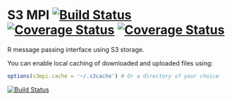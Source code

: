 S3 MPI [![Build Status](https://travis-ci.org/robertzk/s3mpi.svg?branch=master)](https://travis-ci.org/robertzk/s3mpi.svg?branch=master) [![Coverage Status](https://coveralls.io/repos/robertzk/s3mpi/badge.png)](https://coveralls.io/r/robertzk/s3mpi) [![Coverage Status](https://coveralls.io/repos/robertzk/s3mpi/badge.png)](https://coveralls.io/r/robertzk/s3mpi)
=====

R message passing interface using S3 storage.

You can enable local caching of downloaded and uploaded files using:

```R
options(s3mpi.cache = '~/.s3cache') # Or a directory of your choice
```

[![Build Status](https://travis-ci.org/robertzk/s3mpi.svg?branch=master)](https://travis-ci.org/robertzk/s3mpi.svg?branch=master)
